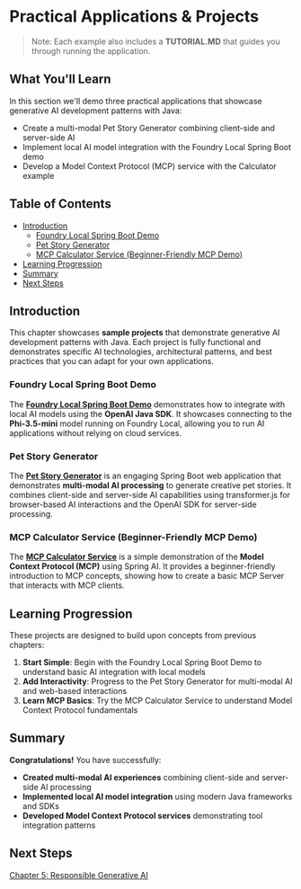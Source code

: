 # Practical Applications & Projects

> Note: Each example also includes a **TUTORIAL.MD** that guides you through running the application.

## What You'll Learn
In this section we'll demo three practical applications that showcase generative AI development patterns with Java:
- Create a multi-modal Pet Story Generator combining client-side and server-side AI
- Implement local AI model integration with the Foundry Local Spring Boot demo
- Develop a Model Context Protocol (MCP) service with the Calculator example

## Table of Contents

- [Introduction](#introduction)
  - [Foundry Local Spring Boot Demo](#foundry-local-spring-boot-demo)
  - [Pet Story Generator](#pet-story-generator)
  - [MCP Calculator Service (Beginner-Friendly MCP Demo)](#mcp-calculator-service-beginner-friendly-mcp-demo)
- [Learning Progression](#learning-progression)
- [Summary](#summary)
- [Next Steps](#next-steps)

## Introduction

This chapter showcases **sample projects** that demonstrate generative AI development patterns with Java. Each project is fully functional and demonstrates specific AI technologies, architectural patterns, and best practices that you can adapt for your own applications.

### Foundry Local Spring Boot Demo

The **[Foundry Local Spring Boot Demo](foundrylocal/README.MD)** demonstrates how to integrate with local AI models using the **OpenAI Java SDK**. It showcases connecting to the **Phi-3.5-mini** model running on Foundry Local, allowing you to run AI applications without relying on cloud services.

### Pet Story Generator

The **[Pet Story Generator](petstory/README.MD)** is an engaging Spring Boot web application that demonstrates **multi-modal AI processing** to generate creative pet stories. It combines client-side and server-side AI capabilities using transformer.js for browser-based AI interactions and the OpenAI SDK for server-side processing.

### MCP Calculator Service (Beginner-Friendly MCP Demo)

The **[MCP Calculator Service](mcp/calculator/README.MD)** is a simple demonstration of the **Model Context Protocol (MCP)** using Spring AI. It provides a beginner-friendly introduction to MCP concepts, showing how to create a basic MCP Server that interacts with MCP clients.

## Learning Progression

These projects are designed to build upon concepts from previous chapters:

1. **Start Simple**: Begin with the Foundry Local Spring Boot Demo to understand basic AI integration with local models
2. **Add Interactivity**: Progress to the Pet Story Generator for multi-modal AI and web-based interactions
3. **Learn MCP Basics**: Try the MCP Calculator Service to understand Model Context Protocol fundamentals

## Summary

**Congratulations!** You have successfully:

- **Created multi-modal AI experiences** combining client-side and server-side AI processing
- **Implemented local AI model integration** using modern Java frameworks and SDKs
- **Developed Model Context Protocol services** demonstrating tool integration patterns

## Next Steps

[Chapter 5: Responsible Generative AI](../05-ResponsibleGenAI/README.MD)
